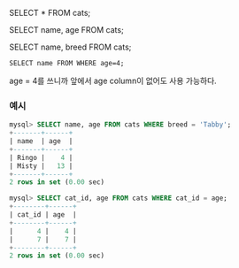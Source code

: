 
SELECT * FROM cats;

SELECT name, age FROM cats;

SELECT name, breed FROM cats;

`SELECT name FROM WHERE age=4;`

age = 4를 쓰니까 앞에서 age column이 없어도 사용 가능하다.

### 예시
```sql
mysql> SELECT name, age FROM cats WHERE breed = 'Tabby';
+-------+------+
| name  | age  |
+-------+------+
| Ringo |    4 |
| Misty |   13 |
+-------+------+
2 rows in set (0.00 sec)

mysql> SELECT cat_id, age FROM cats WHERE cat_id = age;
+--------+------+
| cat_id | age  |
+--------+------+
|      4 |    4 |
|      7 |    7 |
+--------+------+
2 rows in set (0.00 sec)
```

